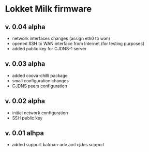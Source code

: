 # Lokket Milk firmware

v. 0.04 alpha
---
- network interfaces changes (assign eth0 to wan)
- opened SSH to WAN interface from Internet (for testing purposes)
- added public key for CJDNS-1 server

v. 0.03 alpha
---
- added coova-chilli package
- small configuration changes
- CJDNS peers configuration

v. 0.02 alpha
---
- initial network configuration
- SSH public key

v. 0.01 alhpa
---
- added support batman-adv and cjdns support 